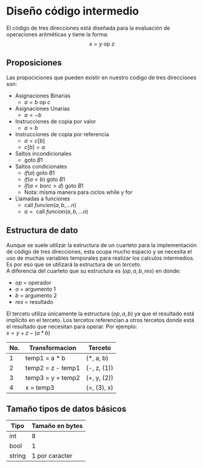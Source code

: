 # Diseño código intermedio

El código de tres direcciones está diseñada para la evaluación de operaciones aritméticas y tiene la forma: 
$$
x = y \text{ op } z
$$

## Proposiciones
Las propociciones que pueden existir en nuestro codigo de tres direcciones son:
  * Asignaciones Binarias
    * $a = b \text{ op } c$
  * Asignaciones Unarias
    * $a = -b$
  * Instrucciones de copia por valor
    * $a=b$
  * Instrucciones de copia por referencia
    * $a = c[b]$
    * $c[b] = a$
  * Saltos incondicionales
    * $\text{ goto } B1$
  * Saltos condicionales
    * $if(a) \text{ goto } B1$
    * $if(a<b)  \text{ goto } B1$
    * $if(a<b or c>d)  \text{ goto } B1$
    * Nota: misma manera para ciclos while y for
  * Llamadas a funciones
    * $\text{ call } funcion(a, b, ...n)$
    * $a = \text{ call } funcion(a, b, ...n)$


## Estructura de dato
Aunque se suele utilizar la estructura de un cuarteto para la implementación de código de tres direcciones, esta ocupa mucho espacio y se necesita el uso de muchas variables temporales para realizar los calculos intermedios. Es por eso que se utilizará la estructura de un *terceto*. 
<br>
A diferencia del cuarteto que su estructura es $(op, a, b, res)$ en donde:
* $op$ = operador
* $a$ = argumento 1
* $b$ = argumento 2
* $res$ = resultado

El terceto utiliza únicamente la estructura $(op, a, b)$ ya que el resultado está implícito en el terceto. Los tercetos referencian a otros tercetos donde está el resultado que necesitan para operar. Por ejemplo:
<br>
$x = y + z - (a * b)$

|No.|Transformacion   |Terceto    |
|---|-----------------|-----------|
| 1 |temp1 = a * b    |(*, a, b)  |
| 2 |temp2 = z - temp1|(-, z, (1))|
| 3 |temp3 = y + temp2|(+, y, (2))|
| 4 |x = temp3        |(=, (3), x)|    



## Tamaño tipos de datos básicos
|Tipo  |Tamaño en bytes|
|------|-------------- |
|int   |8              |
|bool  |1              |
|string|1 por caracter |



 
